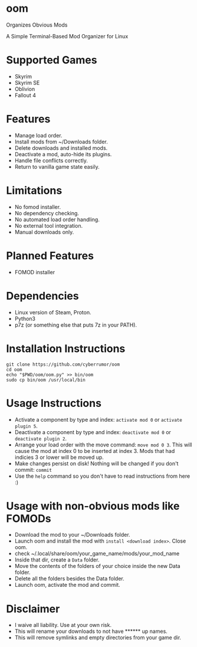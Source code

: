 # oom
Organizes Obvious Mods

A Simple Terminal-Based Mod Organizer for Linux

# Supported Games
- Skyrim
- Skyrim SE
- Oblivion
- Fallout 4

# Features
- Manage load order.
- Install mods from ~/Downloads folder.
- Delete downloads and installed mods.
- Deactivate a mod, auto-hide its plugins.
- Handle file conflicts correctly.
- Return to vanilla game state easily.

# Limitations
- No fomod installer.
- No dependency checking.
- No automated load order handling.
- No external tool integration.
- Manual downloads only.

# Planned Features
- FOMOD installer

# Dependencies
- Linux version of Steam, Proton.
- Python3
- p7z (or something else that puts 7z in your PATH).

# Installation Instructions
```
git clone https://github.com/cyberrumor/oom
cd oom
echo "$PWD/oom/oom.py" >> bin/oom
sudo cp bin/oom /usr/local/bin
```

# Usage Instructions
- Activate a component by type and index: `activate mod 0` or `activate plugin 5`.
- Deactivate a component by type and index: `deactivate mod 0` or `deactivate plugin 2`.
- Arrange your load order with the move command: `move mod 0 3`.
  This will cause the mod at index 0 to be inserted at index 3. Mods that had indicies 3 or lower
  will be moved up.
- Make changes persist on disk! Nothing will be changed if you don't commit: `commit`
- Use the `help` command so you don't have to read instructions from here :)

# Usage with non-obvious mods like FOMODs
- Download the mod to your ~/Downloads folder.
- Launch oom and install the mod with `install <download index>`. Close oom.
- check ~/.local/share/oom/your_game_name/mods/your_mod_name
- Inside that dir, create a `Data` folder.
- Move the contents of the folders of your choice inside the new Data folder.
- Delete all the folders besides the Data folder.
- Launch oom, activate the mod and commit.

# Disclaimer
- I waive all liability. Use at your own risk.
- This will rename your downloads to not have ****** up names.
- This will remove symlinks and empty directories from your game dir.

